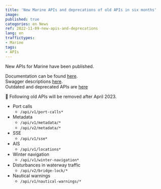```yaml
---
title: 'New Marine APIs and deprecations of old APIs in six months'
image:
published: true
categories: en News
ref: 2022-11-09-new-apis-and-deprecations
lang: en
traffictypes:
- Marine
tags:
- APIs
---
```


New APIs for Marine have been published.

Documentation can be found [here](/en/marine-traffic/#restjson--api).\
Swagger descriptions [here](https://meri.digitraffic.fi/swagger/).\
Outdated and deprecated APIs are [here](/en/api-status/changes/)

🔴 Following old APIs will be removed after April 2023.
* Port calls
    * `/api/v1/port-calls*`
* Metadata
    * `/api/v1/metadata/*`
    * `/api/v2/metadata/*`
* SSE 
    * `/api/v1/sse*`
* AIS
    * `/api/v1/locations*`
* Winter navigation
    * `/api/v1/winter-navigation*`
* Disturbances in waterway traffic
    * `/api/v2/bridge-lock/*`
* Nautical warnings
  * `/api/v1/nautical-warnings/*`

